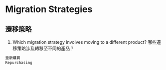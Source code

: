 # Migration Strategies
## 遷移策略

1. Which migration strategy involves moving to a different product? 哪些遷移策略涉及轉移至不同的產品？
```bash
重新購買
Repurchasing
```